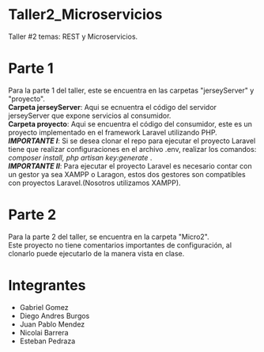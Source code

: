 # Taller2_Microservicios
Taller #2 temas: REST y Microservicios.

# Parte 1 
Para la parte 1 del taller, este se encuentra en las carpetas "jerseyServer" y "proyecto". <br>
<b>Carpeta jerseyServer</b>: Aqui se ecnuentra el código del servidor jerseyServer que expone servicios al consumidor. <br>
<b>Carpeta proyecto</b>: Aqui se encuentra el código del consumidor, este es un proyecto implementado en el framework Laravel utilizando PHP. 
<i><b>IMPORTANTE I</b></i>: Si se desea clonar el repo para ejecutar el proyecto Laravel tiene que realizar configuraciones en el archivo .env, realizar los comandos: <i>composer install, php artisan key:generate </i>. <br>
<i><b>IMPORTANTE II</b></i>: Para ejecutar el proyecto Laravel es necesario contar con un gestor ya sea XAMPP o Laragon, estos dos gestores son compatibles con proyectos Laravel.(Nosotros utilizamos XAMPP). <br>

# Parte 2
Para la parte 2 del taller, se encuentra en la carpeta "Micro2".<br>
Este proyecto no tiene comentarios importantes de configuración, al clonarlo puede ejecutarlo de la manera vista en clase.

# Integrantes
<ul>
  <li>Gabriel Gomez</li>
  <li>Diego Andres Burgos</li>
  <li>Juan Pablo Mendez</li>
  <li>Nicolai Barrera</li>
  <li>Esteban Pedraza</li>
</ul>

